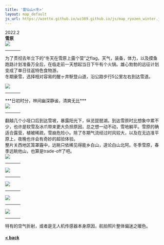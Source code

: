 ```yaml
---
title: '霊仙山<冬>'
layout: map_default
js_url: https://wzetto.github.io/wz369.github.io/js/map_ryozen_winter.js
---
```

2022.2<br>
**雪原**<br>
<img src="https://drive.google.com/thumbnail?id=1sXab3w7TltCnzvXZLZTYw2zAVKHKrntm&sz=w2500" />
<hr style="width:50px;text-align:left;margin-left:0">

为了贯彻去年立下的“冬天在雪原上露个营”之flag，天气，装备，体力，以及摸鱼跑路计划准备万全后，在临走前一天想起当日下午有个火锅。雄心勃勃的远征计划变成了单日往返特色食物游。<br>
冬期豪雪，选择相对容易的醒ヶ井駅登山道，沿公路步行5公里左右到达雪道。

<img src="https://drive.google.com/thumbnail?id=1zHf-PrPKV3-pRok46t-cdg_X7I-QIF0B&sz=w800" />
<hr style="width:50px;text-align:left;margin-left:0">
***日初时分，林间幽深静谧，清爽无比***<br>
<img src="https://drive.google.com/thumbnail?id=1UMYtC9HK8V6RvxgOAB9irDmV58ARum6c&sz=w600" />
<hr style="width:50px;text-align:left;margin-left:0">
翻越几个小垭口后到达雪坡，暴露阳光下，纵览琵琶湖。到达雪原时比想象中累不少，也许是软雪及冰爪带来更大负担原因，总之想一动不动，雪地躺平。雪原的确适合露营，植被稀疏，雪崩危险小。除了冬期气流经过时风较大，以及在无边准平原上，夜晚也许会有奇妙的超验体验。<br>
整片关西地区笼罩霾中，远眺只依稀见得能乡白山，遑论白山北阿。冬季雪原，春季远眺他山，也算是trade-off了吧。<br>
<img src="https://drive.google.com/thumbnail?id=1CxWey7pMyPsnF47L4BCz8LPNSi5C7V78&sz=w600" />
<hr style="width:50px;text-align:left;margin-left:0">
<img src="https://drive.google.com/thumbnail?id=1l-JEECloDJnj8CAYLaro386DuO-kNW9O&sz=w800" />
<hr style="width:50px;text-align:left;margin-left:0">
<img src="https://drive.google.com/thumbnail?id=1XH7R1y99pp_VtsuRZkbVKMW-GnQKboiA&sz=w800" />
<hr style="width:50px;text-align:left;margin-left:0">
<img src="https://drive.google.com/thumbnail?id=1Eo42jd4DKQ6XIL87pvvOd92jtrNdUVmI&sz=w800" />
<hr style="width:50px;text-align:left;margin-left:0">
<img src="https://drive.google.com/thumbnail?id=1QnPb4leeF5cyVM34dziUyw77ZjKPCEAO&sz=w800" />
<hr style="width:50px;text-align:left;margin-left:0">
特有的空气折射，或者是无人机传感器本身原因，航拍照片整体偏迷之暖色。

#### [< back](https://wzetto.github.io/wz369.github.io/yamanobo/yamanobo.html)
